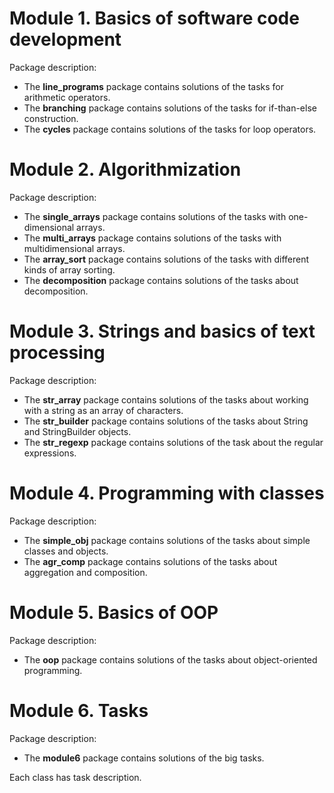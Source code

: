 # Module 1. Basics of software code development
Package description:
- The **line_programs** package contains solutions of the tasks for arithmetic operators.
- The **branching** package contains solutions of the tasks for if-than-else construction.
- The **cycles** package contains solutions of the tasks for loop operators.

# Module 2. Algorithmization
Package description:
- The **single_arrays** package contains solutions of the tasks with one-dimensional arrays.
- The **multi_arrays** package contains solutions of the tasks with multidimensional arrays.
- The **array_sort** package contains solutions of the tasks with different kinds of array sorting.
- The **decomposition** package contains solutions of the tasks about decomposition.

# Module 3. Strings and basics of text processing
Package description:
- The **str_array** package contains solutions of the tasks about working with a string as an array of characters.
- The **str_builder** package contains solutions of the tasks about String and StringBuilder objects.
- The **str_regexp** package contains solutions of the task about the regular expressions.

# Module 4. Programming with classes
Package description:
- The **simple_obj** package contains solutions of the tasks about simple classes and objects.
- The **agr_comp** package contains solutions of the tasks about aggregation and composition.

# Module 5. Basics of OOP
Package description:
- The **oop** package contains solutions of the tasks about object-oriented programming.

# Module 6. Tasks
Package description:
- The **module6** package contains solutions of the big tasks.

Each class has task description.
